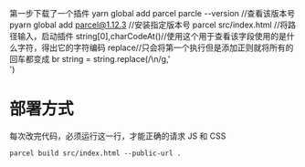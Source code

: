 第一步下载了一个插件
yarn global add parcel
parcle --version //查看该版本号
pyarn global add parcel@1.12.3 //安装指定版本号
parcel src/index.html //将路径输入，启动插件
string[0],charCodeAt()//使用这个用于查看该字段使用的是什么字符，得出它的字符编码
replace//只会将第一个执行但是添加正则就将所有的回车都变成 br
string = string.replace(/\n/g,'<br>')

# 部署方式

每次改完代码，必须运行这一行，才能正确的请求 JS 和 CSS

```
parcel build src/index.html --public-url .
```
